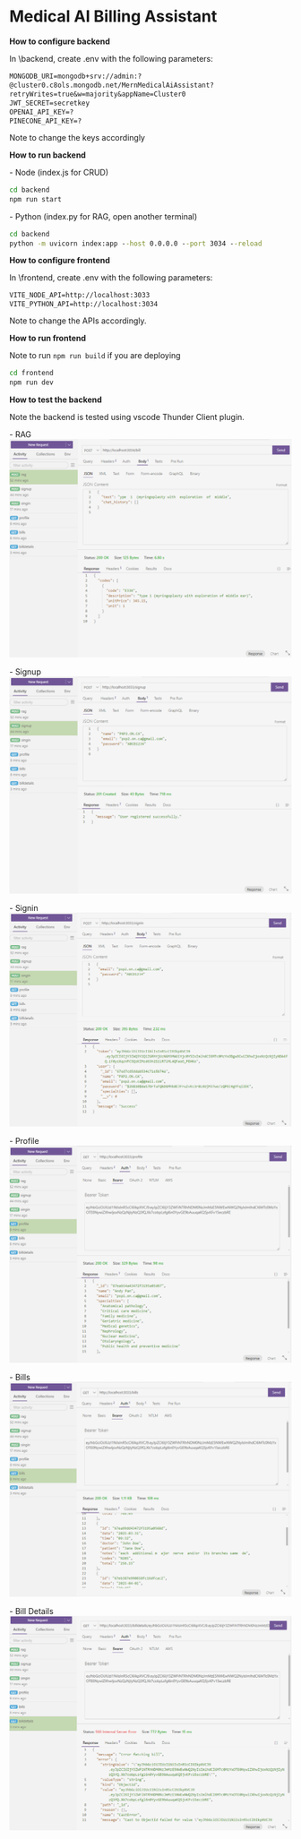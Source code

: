 # Medical AI Billing Assistant

**How to configure backend**

In \backend\, create .env with the following parameters:
```
MONGODB_URI=mongodb+srv://admin:?@cluster0.c8ols.mongodb.net/MernMedicalAiAssistant?retryWrites=true&w=majority&appName=Cluster0
JWT_SECRET=secretkey
OPENAI_API_KEY=?
PINECONE_API_KEY=?
```
Note to change the keys accordingly

**How to run backend**

\- Node (index.js for CRUD)
```cmd
cd backend 
npm run start
```

\- Python (index.py for RAG, open another terminal)
```cmd
cd backend
python -m uvicorn index:app --host 0.0.0.0 --port 3034 --reload
```

**How to configure frontend**

In \frontend, create .env with the following parameters:
```
VITE_NODE_API=http://localhost:3033
VITE_PYTHON_API=http://localhost:3034
```
Note to change the APIs accordingly.


**How to run frontend**

Note to run ```npm run build``` if you are deploying
```cmd
cd frontend
npm run dev
```

**How to test the backend**

Note the backend is tested using vscode Thunder Client plugin.

\- RAG
![rag](./how_to_test_backend/rag.png)

\- Signup
![signup](./how_to_test_backend/signup.png)

\- Signin
![signin](./how_to_test_backend/signin.png)

\- Profile
![profile](./how_to_test_backend/profile.png)

\- Bills
![bills](./how_to_test_backend/bills.png)

\- Bill Details
![billdetails](./how_to_test_backend/billdetails.png)
